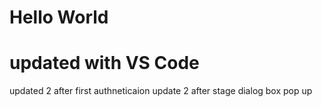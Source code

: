 # Hello World
# updated with VS Code 
updated 2 after first authneticaion
update 2 after stage dialog box pop up 